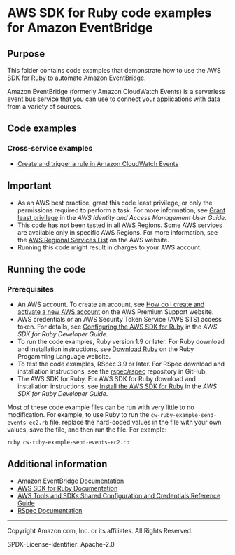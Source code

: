 # AWS SDK for Ruby code examples for Amazon EventBridge

## Purpose
This folder contains code examples that demonstrate how to use the AWS SDK for Ruby to automate Amazon EventBridge.

Amazon EventBridge (formerly Amazon CloudWatch Events) is a serverless event bus service that you 
can use to connect your applications with data from a variety of sources.

## Code examples

###  Cross-service examples
- [Create and trigger a rule in Amazon CloudWatch Events](./cw-ruby-example-send-events-ec2.rb)

## Important

- As an AWS best practice, grant this code least privilege, or only the 
  permissions required to perform a task. For more information, see 
  [Grant least privilege](https://docs.aws.amazon.com/IAM/latest/UserGuide/best-practices.html#grant-least-privilege) 
  in the *AWS Identity and Access Management User Guide*.
- This code has not been tested in all AWS Regions. Some AWS services are 
  available only in specific AWS Regions. For more information, see the 
  [AWS Regional Services List](https://aws.amazon.com/about-aws/global-infrastructure/regional-product-services/)
  on the AWS website.
- Running this code might result in charges to your AWS account.

## Running the code

### Prerequisites
 - An AWS account. To create an account, see [How do I create and activate a new AWS account](https://aws.amazon.com/premiumsupport/knowledge-center/create-and-activate-aws-account/) on the AWS Premium Support website.
 - AWS credentials or an AWS Security Token Service (AWS STS) access token. For details, see 
   [Configuring the AWS SDK for Ruby](https://docs.aws.amazon.com/sdk-for-ruby/v3/developer-guide/setup-config.html) in the 
   *AWS SDK for Ruby Developer Guide*.
 - To run the code examples, Ruby version 1.9 or later. For Ruby download and installation instructions, see 
   [Download Ruby](https://www.ruby-lang.org/en/downloads/) on the Ruby Progamming Language website.
 - To test the code examples, RSpec 3.9 or later. For RSpec download and installation instructions, see the [rspec/rspec](https://github.com/rspec/rspec) repository in GitHub.
 - The AWS SDK for Ruby. For AWS SDK for Ruby download and installation instructions, see 
   [Install the AWS SDK for Ruby](https://docs.aws.amazon.com/sdk-for-ruby/v3/developer-guide/setup-install.html) in the 
   *AWS SDK for Ruby Developer Guide*.

Most of these code example files can be run with very little to no modification. For example, to use Ruby to run the `cw-ruby-example-send-events-ec2.rb` file, replace the hard-coded values in the file with your own values, save the file, and then run the file. For example:

```
ruby cw-ruby-example-send-events-ec2.rb
```
## Additional information

- [Amazon EventBridge Documentation](https://docs.aws.amazon.com/eventbridge)
- [AWS SDK for Ruby Documentation](https://docs.aws.amazon.com/sdk-for-ruby)
- [AWS Tools and SDKs Shared Configuration and Credentials Reference Guide](https://docs.aws.amazon.com/credref/latest/refdocs)
- [RSpec Documentation](https://rspec.info/documentation)

---
Copyright Amazon.com, Inc. or its affiliates. All Rights Reserved.

SPDX-License-Identifier: Apache-2.0
